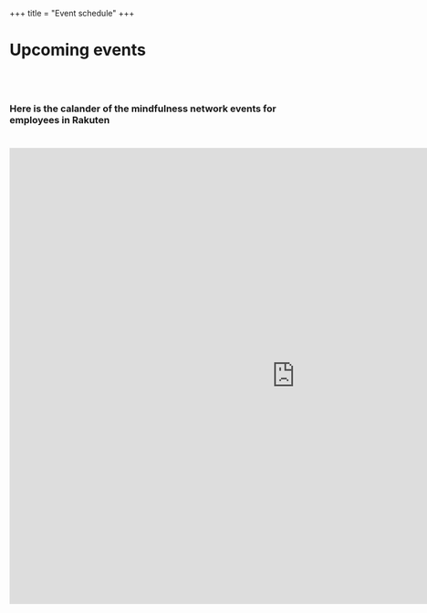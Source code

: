 +++
title = "Event schedule"
+++
<div class="jumbotron-events">
    <div class="container">
        <h1 class="text-center">Upcoming events</h1>
    </div>             
</div>
<br />
<br />
<h3 class="text-center">Here is the calander of the mindfulness network events for employees in Rakuten </h3>
<div class="jumbotron-no-background">
    <div class="container">
        <h1 class="text-center">      
<iframe src="https://calendar.google.com/calendar/embed?showTitle=0&amp;showPrint=0&amp;height=800&amp;wkst=1&amp;bgcolor=%23FFFFFF&amp;src=qpvqhqti8freuq55h103mdf02c%40group.calendar.google.com&amp;color=%23ff66e5&amp;src=0ambneej583gplusuqfdj0dk58%40group.calendar.google.com&amp;color=%232952A3&amp;ctz=Asia%2FTokyo" style="border-width:0" width="1000" height="800" frameborder="0" scrolling="no"></iframe>
        </h1>
    </div>             
</div>

    
